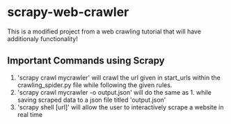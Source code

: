 # scrapy-web-crawler
This is a modified project from a web crawling tutorial that will have additionaly functionality!

## Important Commands using Scrapy
1. 'scrapy crawl mycrawler' will crawl the url given in start_urls within the crawling_spider.py file while following the given rules.
2. 'scrapy crawl mycrawler -o output.json' will do the same as 1. while saving scraped data to a json file titled 'output.json'
3. 'scrapy shell [url]' will allow the user to interactively scrape a website in real time
